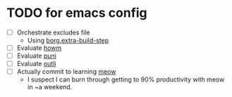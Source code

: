 # TODO for emacs config

 - [ ] Orchestrate excludes file
   + Using [borg.extra-build-step](https://github.com/emacscollective/borg/issues/129#issuecomment-1340114944)
 - [ ] Evaluate [howm](https://leahneukirchen.org/blog/archive/2022/03/note-taking-in-emacs-with-howm.html)
 - [ ] Evaluate [puni](https://github.com/AmaiKinono/puni)
 - [ ] Evaluate [outli](https://github.com/jdtsmith/outli)
 - [ ] Actually commit to learning [meow](https://github.com/meow-edit/meow)
   + I suspect I can burn through getting to 90% productivity with meow in ~a weekend.
